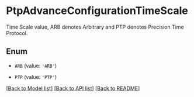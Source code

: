 # PtpAdvanceConfigurationTimeScale

Time Scale value, ARB denotes Arbitrary and PTP denotes Precision Time Protocol.

## Enum

* `ARB` (value: `'ARB'`)

* `PTP` (value: `'PTP'`)

[[Back to Model list]](../README.md#documentation-for-models) [[Back to API list]](../README.md#documentation-for-api-endpoints) [[Back to README]](../README.md)



